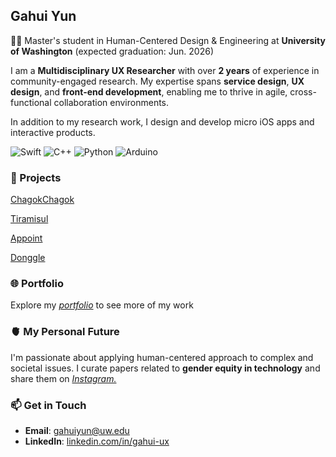 ## Gahui Yun

👩‍🎓 Master's student in Human-Centered Design & Engineering at **University of Washington** (expected graduation: Jun. 2026)

I am a **Multidisciplinary UX Researcher** with over **2 years** of experience in community-engaged research. My expertise spans **service design**, **UX design**, and **front-end development**, enabling me to thrive in agile, cross-functional collaboration environments.

In addition to my research work, I design and develop micro iOS apps and interactive products.

![Swift](https://img.shields.io/badge/swift-F54A2A?style=for-the-badge&logo=swift&logoColor=white)
![C++](https://img.shields.io/badge/c++-%2300599C.svg?style=for-the-badge&logo=c%2B%2B&logoColor=white)
![Python](https://img.shields.io/badge/python-3670A0?style=for-the-badge&logo=python&logoColor=ffdd54)
![Arduino](https://img.shields.io/badge/-Arduino-00979D?style=for-the-badge&logo=Arduino&logoColor=white)


### 📂 Projects

[ChagokChagok](https://github.com/DeveloperAcademy-POSTECH/chagokchagok)

[Tiramisul](https://github.com/DeveloperAcademy-POSTECH/MacC_Team_Beartear)

[Appoint](https://github.com/DeveloperAcademy-POSTECH/MC3-Team8-FOX)

[Donggle](https://github.com/DeveloperAcademy-POSTECH/Gamer_mini)


### 🌐 Portfolio
Explore my *[portfolio](https://gahuiyun.framer.website)* to see more of my work


### 🫀 My Personal Future
I'm passionate about applying human-centered approach to complex and societal issues. I curate papers related to **gender equity in technology** and share them on *[Instagram.](https://instagram.com/posthuman.archive)*


### 📫 Get in Touch

- **Email**: [gahuiyun@uw.edu](mailto:gahuiyun@uw.edu)
- **LinkedIn**: [linkedin.com/in/gahui-ux](https://linkedin.com/in/gahui-ux)
